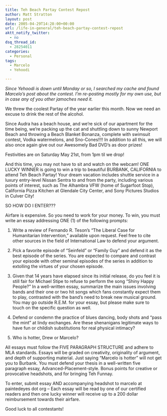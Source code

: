 ```yaml
---
title: Teh Beach Partay Contest Repost
author: Matt Stratton
layout: post
date: 2005-04-29T14:28:00+00:00
url: /life-in-general/teh-beach-partay-contest-repost
aktt_notify_twitter:
  - no
dsq_thread_id:
  - 28254011
categories:
  - Personal
tags:
  - Marcelo
  - Yehoodi

---
```

_Since Yehoodi is down until Monday or so, I searched my cache and found Marcelo&#8217;s post about the contest. I&#8217;m re-posting mostly for my own use, but in case any of you other jamoches need it._ 

We threw the coolest Partay of the year earlier this month. Now we need an excuse to drink the rest of the alcohol.

Since Audra has a beach house, and we&#8217;re sick of our apartment for the time being, we&#8217;re packing up the cat and shuttling down to sunny Newport Beach and throwing a Beach Blanket Bonanza, complete with swimsuit contest, Vodka watermelons, and Sno-Cones!!!! In addition to all this, we will also once again give out our Awesomely Bad DVD&#8217;s as door prizes!

Festivities are on Saturday May 21st, from 1pm til we drop!

And this time, you may not have to sit and watch on the webcam! ONE LUCKY WINNER is going to win a trip to beautiful BURBANK, CALIFORNIA to attend Teh Beach Partay! Your dream vacation includes shuttle service in a luxury entry-level Nissan Sentra to and from the party, including various points of interest, such as The Alhambra VFW (home of Sugarfoot Stop), California Pizza Kitchen at Glendale City Center, and Sony Pictures Studios in Culver City!

SO HOW DO I ENTER???

Airfare is expensive. So you need to work for your money. To win, you must write an essay addressing ONE (1) of the following prompts:

1. Write a review of Fernando R. Teson&#8217;s &#8220;The Liberal Case for Humanitarian Intervention,&#8221; available upon request. Feel free to cite other sources in the field of International Law to defend your argument.

2. Pick a favorite episode of &#8220;Seinfeld&#8221; or &#8220;Family Guy&#8221; and defend it as the best episode of the series. You are expected to compare and contrast your episode with other seminal episodes of the series in addition to extolling the virtues of your chosen episode.

3. Given that 14 years have elapsed since its initial release, do you feel it is still fair for Michael Stipe to refuse to perform the song &#8220;Shiny Happy People?&#8221; In a well-written essay, summarize the main issues involving bands and their one or two hit songs which fans constantly expect them to play, contrasted with the band&#8217;s need to break new musical ground. You may go outside R.E.M. for your essay, but please make sure to touch on the specific question as well.

4. Defend or condemn the practice of blues dancing, body shots and &#8220;pass the mint&#8221; at lindy exchanges. Are these shenanigans legitimate ways to have fun or childish substitutions for real physical intimacy?

5. Who is hotter, Drew or Marcelo?

All essays must follow the FIVE PARAGRAPH STRUCTURE and adhere to MLA standards. Essays will be graded on creativity, originality of argument, and depth of supporting material. Just saying &#8220;Marcelo is hotter&#8221; will not get you to Burbank. You must defend your thesis in a well-written five paragraph essay, Advanced-Placement-style. Bonus points for creative or provocative headshots, and for bringing Teh Funnay.

To enter, submit essay AND accompanying headshot to marcelo at paintedeyes dot org &#8211; Each essay will be read by one of our certified readers and then one lucky winner will receive up to a 200 dollar reimbursement towards their airfare.

Good luck to all contestants!